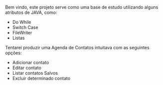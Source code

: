 Bem vindo, este projeto serve como uma base de estudo utilizando alguns atributos de JAVA, como: 

- Do While
- Switch Case
- FileWriter
- Listas


Tentarei produzir uma Agenda de Contatos intuitava com as seguintes opções:

- Adicionar contato
- Editar contato
- Listar contatos Salvos
- Excluir determinado contato

